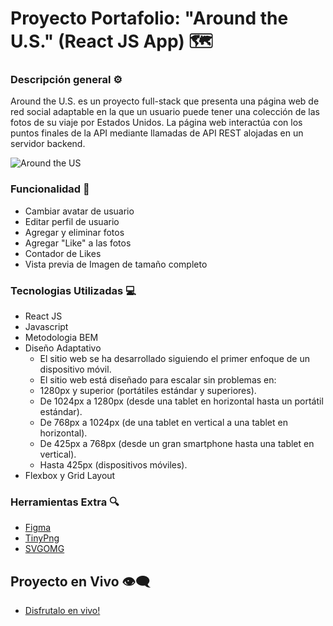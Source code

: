 # Proyecto Portafolio: "Around the U.S." (React JS App) 🗺️​

### Descripción general ⚙️

Around the U.S. es un proyecto full-stack que presenta una página web de red social adaptable en la que un usuario puede tener una colección de las fotos de su viaje por Estados Unidos. La página web interactúa con los puntos finales de la API mediante llamadas de API REST alojadas en un servidor backend.

![Around the US](https://media.giphy.com/media/xGeTzux25uNbzIYdnc/giphy.gif)

### Funcionalidad 🔗

- Cambiar avatar de usuario
- Editar perfil de usuario
- Agregar y eliminar fotos
- Agregar "Like" a las fotos
- Contador de Likes
- Vista previa de Imagen de tamaño completo

### Tecnologias Utilizadas 💻

- React JS
- Javascript
- Metodologia BEM
- Diseño Adaptativo
  - El sitio web se ha desarrollado siguiendo el primer enfoque de un dispositivo móvil.
  - El sitio web está diseñado para escalar sin problemas en:
  - 1280px y superior (portátiles estándar y superiores).
  - De 1024px a 1280px (desde una tablet en horizontal hasta un portátil estándar).
  - De 768px a 1024px (de una tablet en vertical a una tablet en horizontal).
  - De 425px a 768px (desde un gran smartphone hasta una tablet en vertical).
  - Hasta 425px (dispositivos móviles).
- Flexbox y Grid Layout

### Herramientas Extra 🔍

- [Figma](https://figma.com/)
- [TinyPng](https://tinypng.com/)
- [SVGOMG](https://jakearchibald.github.io/svgomg/)

## Proyecto en Vivo 👁‍🗨

- [Disfrutalo en vivo!]()
